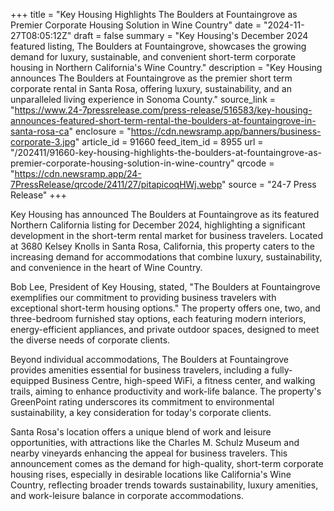 +++
title = "Key Housing Highlights The Boulders at Fountaingrove as Premier Corporate Housing Solution in Wine Country"
date = "2024-11-27T08:05:12Z"
draft = false
summary = "Key Housing's December 2024 featured listing, The Boulders at Fountaingrove, showcases the growing demand for luxury, sustainable, and convenient short-term corporate housing in Northern California's Wine Country."
description = "Key Housing announces The Boulders at Fountaingrove as the premier short term corporate rental in Santa Rosa, offering luxury, sustainability, and an unparalleled living experience in Sonoma County."
source_link = "https://www.24-7pressrelease.com/press-release/516583/key-housing-announces-featured-short-term-rental-the-boulders-at-fountaingrove-in-santa-rosa-ca"
enclosure = "https://cdn.newsramp.app/banners/business-corporate-3.jpg"
article_id = 91660
feed_item_id = 8955
url = "/202411/91660-key-housing-highlights-the-boulders-at-fountaingrove-as-premier-corporate-housing-solution-in-wine-country"
qrcode = "https://cdn.newsramp.app/24-7PressRelease/qrcode/2411/27/pitapicoqHWj.webp"
source = "24-7 Press Release"
+++

<p>Key Housing has announced The Boulders at Fountaingrove as its featured Northern California listing for December 2024, highlighting a significant development in the short-term rental market for business travelers. Located at 3680 Kelsey Knolls in Santa Rosa, California, this property caters to the increasing demand for accommodations that combine luxury, sustainability, and convenience in the heart of Wine Country.</p><p>Bob Lee, President of Key Housing, stated, "The Boulders at Fountaingrove exemplifies our commitment to providing business travelers with exceptional short-term housing options." The property offers one, two, and three-bedroom furnished stay options, each featuring modern interiors, energy-efficient appliances, and private outdoor spaces, designed to meet the diverse needs of corporate clients.</p><p>Beyond individual accommodations, The Boulders at Fountaingrove provides amenities essential for business travelers, including a fully-equipped Business Centre, high-speed WiFi, a fitness center, and walking trails, aiming to enhance productivity and work-life balance. The property's GreenPoint rating underscores its commitment to environmental sustainability, a key consideration for today's corporate clients.</p><p>Santa Rosa's location offers a unique blend of work and leisure opportunities, with attractions like the Charles M. Schulz Museum and nearby vineyards enhancing the appeal for business travelers. This announcement comes as the demand for high-quality, short-term corporate housing rises, especially in desirable locations like California's Wine Country, reflecting broader trends towards sustainability, luxury amenities, and work-leisure balance in corporate accommodations.</p>
